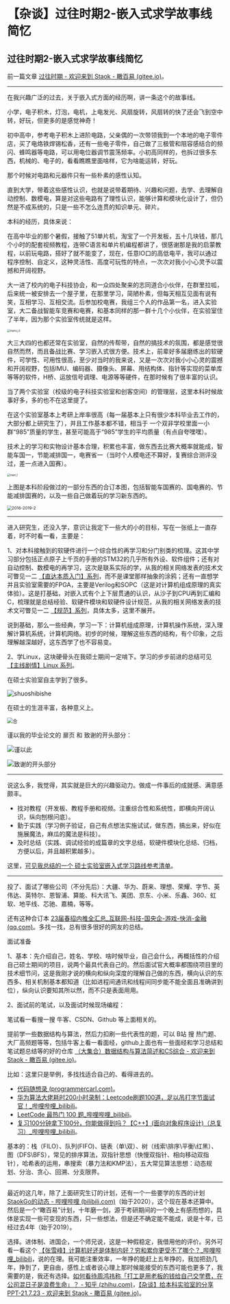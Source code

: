 # 【杂谈】过往时期2-嵌入式求学故事线简忆


## 过往时期2-嵌入式求学故事线简忆

前一篇文章 [过往时期 - 欢迎来到 Staok - 瞰百易 (gitee.io)](https://staok.gitee.io/7过往时期/)。

------

在我兴趣广泛的过去，关于嵌入式方面的经历啊，讲一条这个的故事线。

小学，电子积木，灯泡，电机，上电发光、风扇旋转，风扇转的快了还会飞到空中转，好玩，但更多的是感觉神奇！

初中高中，参考电子积木上进阶电路，父亲偶的一次带领我到一个本地的电子零件店，买了电烙铁焊锡松香，还有一些电子零件，自己做了三极管和阻容感结合的频闪、蜂鸣器等电路，可以用电位器调节震荡频率。小初高同样的，也拆过很多东西，机械的、电子的，看看瞧瞧里面啥样，它为啥能运转，好玩。

那个时候对电路和元器件只有一些朴素的感性认知。

直到大学，带着这些感性认识，也就是说带着期待、兴趣和问题，去学、去理解自动控制、数模电，算是对这些电路有了理性认识，能够计算和模块化设计了，但仍然是不成系统的，只是一些不怎么连贯的知识单元、碎片。

本科的经历，具体来说：

在高中毕业的那个暑假，接触了51单片机，淘宝了一个开发板，五十几块钱，那几个小时的配套视频教程，连带C语言和单片机编程都讲了，很感谢那是我的启蒙教程，以前玩电路，搭好了就不能变了，现在，任意IO口的高低电平，我可以通过程序控制、自定义，这种灵活性、高度可玩性的特点，一次次对我小小心灵予以震撼和开阔视野。

大一进了校内的电子科技协会，和一众四处聚来的志同道合小伙伴，在群里拉呱，后来统一被安排去一个屋子里，在那里学习，简陋朴素，但每天相互见面有说有笑，互相学习、互相交流。后参加校电赛，我组三个人的作品第一名，进入实验室，大二备战智能车竞赛和电赛，和基本同样的那一群十几个小伙伴，在实验室住了半年，因为那个实验室传统就是这样。

<img src="assets/main()_0.jpg" alt="main()_0" style="zoom: 42%;" />

大三大四的也都还常在实验室，自然的传帮带，自然的搞技术的氛围，都是感觉很自然而然，而且备战比赛、学习嵌入式很方便。技术上，前辈好多届磨练出的软硬件，可学性、可用性很高，至少对当时的我来说，又是一次次对我小小心灵的震撼和开阔视野，包括IMU、编码器、摄像头、屏幕、用结构体、指针等实现的菜单库等等的软件，H桥、运放信号调理、电源等等硬件，在那时候有了很丰富的认识。

当了两个实验室（校级的电子科技实验室和创客空间）的管理层，这里本科时候故事好多，多的也不在这里提了。

在这个实验室基本上考研上岸率很高（每一届基本上只有很少本科毕业去工作的，大部分都上研究生了），并且工作基本都不错，相当于 一个双非学校里面一小群“985”质量的学生，甚至可能高于“985”学生的平均质量（有点自夸嘿嘿）。

技术上的学习和实物设计基本合理，积累也丰富，做东西去比赛大概率就能成，智能车国一，节能减排国一，电赛省一（当时个人模电还不算好，复赛综合测评没过，差一点进入国赛）。

<img src="assets/main_1.jpg" alt="main_1" style="zoom: 42%;" />

上图是本科阶段做过的一部分东西的合订本图，包括智能车国赛的、国电赛的、节能减排国赛的，以及一些自己做着玩的学习新东西的。

<img src="assets/2016-2019-2.jpg" alt="2016-2019-2" style="zoom:67%;" />

------

进入研究生，还没入学，意识让我定下一些大的小的目标，写在一张纸上一直存着，时不时看一看，主要是：

1、对本科接触到的软硬件进行一个综合性的再学习和分门别类的梳理。这其中学习部分包括正点原子上千页的手册的STM32的几乎所有外设、软件组件；还有对自动控制、数模电的再学习，这次是联系实际的学，从我的相关网络发表的技术文可瞥见一二 [【直达本质入门】系列](https://staok.gitee.io/categories/直达本质入门系列/)，而不是课堂那样抽象的涂鸦；还有一直想学并且实验室需要的FPGA，主要是Verilog和SOPC（这是对计算机组成原理的真实体验）。这是打基础，对嵌入式有个上下层贯通的认识，从沙子到CPU再到汇编和C，梳理就是总结经验、软硬件模块和软硬件设计规范，从我的相关网络发表的技术文可瞥见一二 [【规范】系列](https://staok.gitee.io/categories/规范系列/)，具体太多，这里不展开。

说到基础，那么一些经典，学习一下：计算机组成原理，计算机操作系统，深入理解计算机系统，计算机网络。初步的时候，理解这些东西的结构，有个印象，之后理解越深越好，这东西学了也不容易变。

2、学Linux，这块硬骨头在我硕士期间一定啃下。学习的步步前进的总结可见 [【主线剧情】Linux 系列](https://staok.gitee.io/categories/主线剧情linux-系列/)。

在硕士实验室自主学到了很多。

![shuoshibishe](assets/shuoshibishe.png)

在硕士的生涯丰富，各种意义上。

<img src="assets/合.jpg" alt="合" style="zoom: 80%;" />

谨以我的毕业论文的 扉页 和 致谢的开头部分：

![谨以此](assets/谨以此.png)



![致谢的开头部分](assets/致谢的开头部分.png)

------

说这么多，我觉得，其实就是巨大的兴趣驱动力。做成一件事后的成就感、满意感颇丰。

- 找对教程（开发板、教程手册和视频。注重综合性和系统性，即横向开阔认识，纵向刨根问底）。
- 勤于实践（学习例子验证，自己有点想法实施试试，做东西，搞出来，好似在施展魔法，麻瓜的魔法是科技）。
- 及时总结（实践、调试经验的成篇章的文字总结，软硬件模块化总结、归档，方便以后，并且越积累越多）。

这里，[可见我总结的一个 硕士实验室嵌入式学习路线参考清单](https://staok.gitee.io/%E7%A1%95%E5%A3%AB%E5%AE%9E%E9%AA%8C%E5%AE%A4%E5%B5%8C%E5%85%A5%E5%BC%8F%E5%AD%A6%E4%B9%A0%E8%B7%AF%E7%BA%BF%E5%8F%82%E8%80%83%E6%B8%85%E5%8D%95/)。

------

投了、面试了哪些公司（不分先后）：大疆、华为、蔚来、理想、荣耀、字节、英伟达、英特尔、恩智浦、算能、科大讯飞、美团、京东、小米、乐鑫、360、虹软、地平线、芯驰、嘉楠，等等。

还有这种合订本 [23届春招内推全汇总_互联网-科技-国央企-游戏-快消-金融 (qq.com)](https://docs.qq.com/sheet/DQ3haZXRvcUNTTlVY?groupUin=S2cndn5KtnURS0v8Qskjvw%3D%3D&ADUIN=1134763854&ADSESSION=1677496880&ADTAG=CLIENT.QQ.5959_.0&ADPUBNO=27288&jumpuin=1134763854&tab=BB08J2&u=e621fff441474f46ba59967ff91d1124)。多找一找，总有很多很好的网友的总结。

面试准备

1、基本：先介绍自己，姓名、学校、啥时候毕业，自己会什么，再概括性的介绍自己硕士期间的项目，说两个最具代表自己的。然后面试官大概率都围绕项目里的技术细节问，这是我刚才说的横向和纵向深度的理解自己做的东西，横向认识的东西多、相关机制基本都知道（比如进程间通讯和线程间同步能不能全面且准确讲到位），纵向认识要知其所以然，而不只是表面用用。

2、面试前的笔试，以及面试时候现场编程：

笔试看一看搜一搜 牛客、CSDN、Github 等上面相关的。

提前学一些数据结构与算法，然后力扣刷一些代表性的题，可以 B站 搜 热门题、大厂高频题等等，包括牛客上看一看面经，github上面也有一些面经和学习总结和笔试题总结等的好的仓库 [（大集合）数据结构与算法简述和CS综合 - 欢迎来到 Staok - 瞰百易 (gitee.io)](https://staok.gitee.io/15数据结构与算法简述和cs综合/#附cs-综合学习类)。

比如：这里只是举例，多找找适合自己的、看得进去的。

- [代码随想录 (programmercarl.com)](https://programmercarl.com/)。
- [华为算法大佬耗时200小时录制：Leetcode刷题100道，足以吊打字节面试官！_哔哩哔哩_bilibili](https://www.bilibili.com/video/BV1eg411w7gn/)。
- [LeetCode 最热门 100 题_哔哩哔哩_bilibili](https://www.bilibili.com/video/BV1Pq4y1j78o/)。
- [复习100分钟拿下100分，你能做得到吗？【C++】(面向对象程序设计)（总复习）_哔哩哔哩_bilibili](https://www.bilibili.com/video/BV1ta411k7Yn/)。

基本的：栈（FILO）、队列(FIFO)、链表（单\双）、树（线索\排序\平衡\红黑）、图（DFS\BFS），常见的排序算法，双指针思想（快慢双指针、相向移动双指针），哈希表的运用，串搜索（暴力法和KMP法），五大常见算法思想：动态规划、分治、贪心、回溯、分支限界。

------

最近的这几年，除了上面研究生订的计划，还有一个一些要学的东西的计划 [StaokGo的动态 - 哔哩哔哩 (bilibili.com)](https://www.bilibili.com/opus/361454135418331345)（始于2020），这个现在基本还算中。然后是一个“瞰百易”计划，十年磨一剑，源于考研期间的一个晚上有感而想的，具体是实现一些可变现的东西，只一些想法，但是还不确定能不能成，说是十年，已经过去4年（始于2019）。

选择。进体制、进国企，一个师兄说，这是一种假稳定，我借用他的评价。另外可看一看这个 [【张雪峰】计算机好还是体制内好？穷和累你更受不了哪个？_哔哩哔哩_bilibili](https://www.bilibili.com/video/BV1dL411q77C/)，说的在理。我可能注重效率，一年挣的能赶上五年挣的，我加把劲几年，挣到了，更自由，感性上或者说心理上那时候能接受的东西可能也更多了，我需要的是，我还有选择。[如何看待周鸿祎称「打工是用老板的钱给自己交学费，在公司混日子是浪费生命」？ - 知乎 (zhihu.com)](https://www.zhihu.com/question/465936066/answer/1950602532)，[【杂谈】给本科实验室的分享PPT-21.7.23 - 欢迎来到 Staok - 瞰百易 (gitee.io)](https://staok.gitee.io/8给本科实验室的分享ppt/)。

